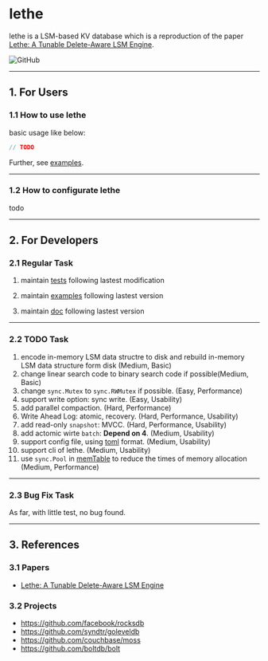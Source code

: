 # lethe

lethe is a LSM-based KV database which is a reproduction of the paper [Lethe: A Tunable Delete-Aware LSM Engine](https://dl.acm.org/doi/10.1145/3318464.3389757).

![GitHub](https://img.shields.io/github/license/Oscillator-Phoenix/lethe)

---

## 1. For Users

### 1.1 How to use lethe

basic usage like below:

```go
// TODO
```

Further, see [examples](./examples).

---

### 1.2 How to configurate lethe

todo

---

## 2. For Developers

### 2.1 Regular Task

1. maintain [tests](./tests) following lastest modification

2. maintain [examples](./examples) following lastest version

3. maintain [doc](./doc) following lastest version

---

### 2.2 TODO Task

1. encode in-memory LSM data structre to disk and rebuild in-memory LSM data structure form disk (Medium, Basic)
2. change linear search code to binary search code if possible(Medium, Basic)
3. change `sync.Mutex` to `sync.RWMutex` if possible. (Easy, Performance)
4. support write option: sync write. (Easy, Usability)
5. add parallel compaction. (Hard, Performance)
6. Write Ahead Log: atomic, recovery. (Hard, Performance, Usability)
7. add read-only `snapshot`: MVCC. (Hard, Performance, Usability)
8. add actomic wirte `batch`: **Depend on 4**. (Medium, Usability)
9. support config file, using [toml](https://pkg.go.dev/github.com/BurntSushi/toml) format. (Medium, Usability)
10. support cli of lethe. (Medium, Usability)
11. use `sync.Pool` in [memTable](./memtable.go) to reduce the times of memory allocation (Medium, Performance)

---

### 2.3 Bug Fix Task

As far, with little test, no bug found.

---

## 3. References

### 3.1 Papers

- [Lethe: A Tunable Delete-Aware LSM Engine](https://dl.acm.org/doi/10.1145/3318464.3389757)

### 3.2 Projects

- https://github.com/facebook/rocksdb
- https://github.com/syndtr/goleveldb
- https://github.com/couchbase/moss
- https://github.com/boltdb/bolt
